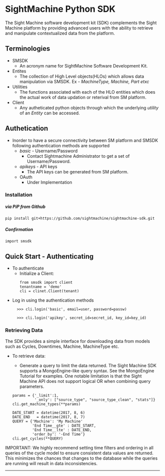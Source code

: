 # SightMachine Python SDK

The Sight Machine software development kit (SDK) complements the Sight Machine platform by providing advanced users with the ability to retrieve and manipulate contextualized data from the platform.


## Terminologies
- SMSDK
  - An acronym name for SightMachine Software Development Kit.
- Entites
    - The collection of High Level objects(HLOs) which allows data manipulation via SMSDK. Ex - *MachineType, Machine, Part etxc*
- Utilities
  - The functions associated with each of the HLO entities which does the actual work of data updation or reterival from SM platform.
- Client
  - Any autheticated python objects through which the underlying *utility* of an *Entity* can be accessed.  
  
## Authetication
  - Inorder to have a secure connectivity between SM platform and SMSDK following authentication methods are supported 
    -  *basic* - Username/Password
       -  Contact Sightmachine Administrator to get a set of Username/Password.
    -  *apikeys* - API keys
       - The API keys can be generated from SM platform.  
    -  OAuth
       - Under Implementation
  
### Installation

##### via PiP from Github
```
pip install git+https://github.com/sightmachine/sightmachine-sdk.git
```

##### Confirmation
```
import smsdk
```
## Quick Start - Authenticating
- To authenticate
  - Initialize a Client: 
    ```
    from smsdk import client
    tenantname = 'demo'
    cli = clinet.Client(tenant)
    ```
- Log in using the authentication methods
  ```
    >>> cli.login('basic', email=user, password=passw)
  ```
  ```
    >>> cli.login('apikey', secret_id=secret_id, key_id=key_id)
  ```

### Retrieving Data
The SDK provides a simple interface for downloading data from models such as Cycles, Downtimes, Machine, MachineType etc.
- To retrieve data:
  -  Generate a query to limit the data returned.
The Sight Machine SDK supports a MongoEngine-like query syntax. See the MongoEngine Tutorial for examples. One notable limitation is that the Sight Machine API does not support logical OR when combining query parameters.
  ```
  params = {'_limit':1, 
            '_only': ["source_type", "source_type_clean", "stats"]}
  cli.get_machine_types(**params)
  ```
  
  ```
  DATE_START = datetime(2017, 8, 6)
  DATE_END   = datetime(2017, 8, 7)
  QUERY = {'Machine': 'My Machine'
           'End Time__gte' : DATE_START, 
           'End Time__lte' : DATE_END, 
           'order_by': '-End Time'}
  cli.get_cycles(**QUERY)
  ```

IMPORTANT: We highly recommend setting time filters and ordering in all queries of the cycle model to ensure consistent data values are returned.  This minimizes the chances that changes to the database while the queries are running will result in data inconsistencies.

----


